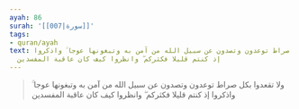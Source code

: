 ```yaml
---
ayah: 86
surah: '[[007|سورة]]'
tags:
- quran/ayah
text: ولا تقعدوا بكل صراط توعدون وتصدون عن سبيل الله من آمن به وتبغونها عوجا ۚ واذكروا
  إذ كنتم قليلا فكثركم ۖ وانظروا كيف كان عاقبة المفسدين
---
```

> ولا تقعدوا بكل صراط توعدون وتصدون عن سبيل الله من آمن به وتبغونها عوجا ۚ واذكروا إذ كنتم قليلا فكثركم ۖ وانظروا كيف كان عاقبة المفسدين

